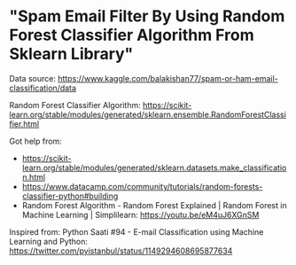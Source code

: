 # "Spam Email Filter By Using Random Forest Classifier Algorithm From Sklearn Library" 

Data source: https://www.kaggle.com/balakishan77/spam-or-ham-email-classification/data

Random Forest Classifier Algorithm: https://scikit-learn.org/stable/modules/generated/sklearn.ensemble.RandomForestClassifier.html

Got help from:

- https://scikit-learn.org/stable/modules/generated/sklearn.datasets.make_classification.html
- https://www.datacamp.com/community/tutorials/random-forests-classifier-python#building
- Random Forest Algorithm - Random Forest Explained | Random Forest in Machine Learning | Simplilearn:
  https://youtu.be/eM4uJ6XGnSM

Inspired from: Python Saati #94 - E-mail Classification using Machine Learning and Python:
  https://twitter.com/pyistanbul/status/1149294608695877634
